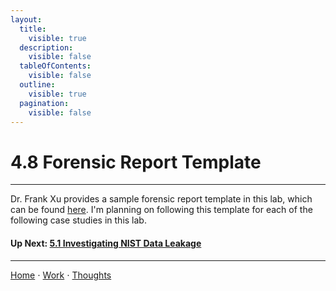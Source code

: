 ```yaml
---
layout:
  title:
    visible: true
  description:
    visible: false
  tableOfContents:
    visible: false
  outline:
    visible: true
  pagination:
    visible: false
---
```


# 4.8 Forensic Report Template

***

Dr. Frank Xu provides a sample forensic report template in this lab, which can be found [here](https://github.com/frankwxu/digital-forensics-lab/blob/main/Basic_Computer_Skills_for_Forensics/Forensic_Report_Template.pdf). I'm planning on following this template for each of the following case studies in this lab.

#### Up Next: [5.1 Investigating NIST Data Leakage](../5-computer-forensics-case-studies/5.1-investigating-nist-data-leakage/README.md)

***

[Home](https://sophiecchen.gitbook.io/sophie-chen) ⋅ [Work](https://sophiecchen.gitbook.io/sophie-chen/work) ⋅ [Thoughts](https://sophiecchen.gitbook.io/sophie-chen/thoughts)